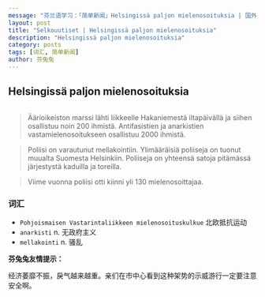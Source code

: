 ```yaml
---
message: "芬兰语学习：「简单新闻」Helsingissä paljon mielenosoituksia | 国外用户请戳：https://goo.gl/Eerh74， 天朝用户请戳：http://opisuomea.com/posts/2016/12/06/Helsingissa-paljon-mielenosoituksia "
layout: post
title: "Selkouutiset | Helsingissä paljon mielenosoituksia"
description: "Helsingissä paljon mielenosoituksia"
category: posts
tags: [词汇, 简单新闻]
author: 芬兔兔
---
```


## Helsingissä paljon mielenosoituksia

<figure>
<a href="http://img.yle.fi/uutiset/kotimaa/article9337135.ece/ALTERNATES/w580h326/hakaniemi%20pohjoinen%20vastarintaliike"><img src="http://img.yle.fi/uutiset/kotimaa/article9337135.ece/ALTERNATES/w580h326/hakaniemi%20pohjoinen%20vastarintaliike" alt=""></a>
</figure>

> Äärioikeiston marssi lähti liikkeelle Hakaniemestä iltapäivällä ja siihen osallistuu noin 200 ihmistä. Antifasistien ja anarkistien vastamielenosoitukseen osallistuu 2000 ihmistä.

> Poliisi on varautunut mellakointiin. Ylimääräisiä poliiseja on tuonut muualta Suomesta Helsinkiin. Poliiseja on yhteensä satoja pitämässä järjestystä kaduilla ja toreilla. 

> Viime vuonna poliisi otti kiinni yli 130 mielenosoittajaa. 

### 词汇

- `Pohjoismaisen Vastarintaliikkeen mielenosoituskulkue` 北欧抵抗运动
- `anarkisti` n. 无政府主义
- `mellakointi` n. 骚乱

**芬兔兔友情提示：**

经济萎靡不振，戾气越来越重。亲们在市中心看到这种架势的示威游行一定要注意安全啊。
